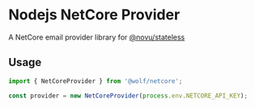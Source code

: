 # Nodejs NetCore Provider

A NetCore email provider library for [@novu/stateless](https://github.com/wolfhq/wolf)

## Usage

```javascript
import { NetCoreProvider } from '@wolf/netcore';

const provider = new NetCoreProvider(process.env.NETCORE_API_KEY);
```

